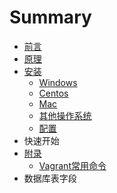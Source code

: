 # Summary

* [前言](README.md)
* [原理](yuan-li.md)
* [安装](an-zhuang.md)
  * [Windows](an-zhuang/shi-yong-docker-an-zhuang.md)
  * [Centos](an-zhuang/centos.md)
  * [Mac](an-zhuang/mac.md)
  * [其他操作系统](an-zhuang/qi-ta-cao-zuo-xi-tong.md)
  * [配置](an-zhuang/pei-zhi.md)
* 快速开始
* [附录](fu-lu.md)
  * [Vagrant常用命令](fu-lu/vagrantchang-yong-ming-ling.md)
* 数据库表字段

